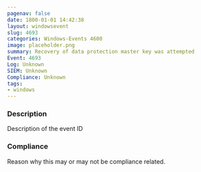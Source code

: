 ```yaml
---
pagenav: false
date: 1800-01-01 14:42:38
layout: windowsevent
slug: 4693
categories: Windows-Events 4600
image: placeholder.png
summary: Recovery of data protection master key was attempted
Event: 4693
Log: Unknown
SIEM: Unknown
Compliance: Unknown
tags:
- windows
---
```


### Description

Description of the event ID

### Compliance

Reason why this may or may not be compliance related.
